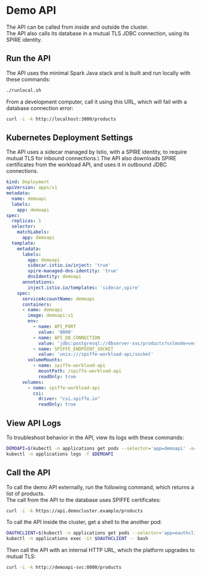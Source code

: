 # Demo API

The API can be called from inside and outside the cluster.\
The API also calls its database in a mutual TLS JDBC connection, using its SPIRE identity.

## Run the API

The API uses the minimal Spark Java stack and is built and run locally with these commands:

```bash
./runlocal.sh
```

From a development computer, call it using this URL, which will fail with a database connection error:

```bash
curl -i -k http://localhost:3000/products
```

## Kubernetes Deployment Settings

The API uses a sidecar managed by Istio, with a SPIRE identity, to require mutual TLS for inbound connections.\ 
The API also downloads SPIRE certificates from the workload API, and uses it in outbound JDBC connections.

```yaml
kind: Deployment
apiVersion: apps/v1
metadata:
  name: demoapi
  labels:
    app: demoapi
spec:
  replicas: 1
  selector:
    matchLabels:
      app: demoapi
  template:
    metadata:
      labels:
        app: demoapi
        sidecar.istio.io/inject: 'true'
        spire-managed-dns-identity: 'true'
        dnsIdentity: demoapi
      annotations:
        inject.istio.io/templates: 'sidecar,spire'
    spec:
      serviceAccountName: demoapi
      containers:
      - name: demoapi
        image: demoapi:v1
        env:
          - name: API_PORT
            value: '8000'
          - name: API_DB_CONNECTION
            value: 'jdbc:postgresql://dbserver-svc/products?sslmode=verify-full&sslfactory=io.spiffe.provider.SpiffeSslSocketFactory'
          - name: SPIFFE_ENDPOINT_SOCKET
            value: 'unix:///spiffe-workload-api/socket'
        volumeMounts:
          - name: spiffe-workload-api
            mountPath: /spiffe-workload-api
            readOnly: true
      volumes:
        - name: spiffe-workload-api
          csi:
            driver: "csi.spiffe.io"
            readOnly: true
```

## View API Logs

To troubleshoot behavior in the API, view its logs with these commands:

```bash
DEMOAPI=$(kubectl -n applications get pods --selector='app=demoapi' -o=name)
kubectl -n applications logs -f $DEMOAPI
```

## Call the API

To call the demo API externally, run the following command, which returns a list of products.\
The call from the API to the database uses SPIFFE certificates:

```bash
curl -i -k https://api.democluster.example/products
```

To call the API inside the cluster, get a shell to the another pod:

```bash
OAUTHCLIENT=$(kubectl -n applications get pods --selector='app=oauthclient' -o=name)
kubectl -n applications exec -it $OAUTHCLIENT -- bash
```

Then call the API with an internal HTTP URL, which the platform upgrades to mutual TLS:

```bash
curl -i -k http://demoapi-svc:8000/products
```
